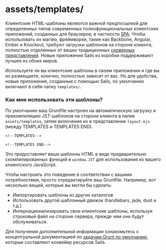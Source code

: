 # assets/templates/

Клиентские HTML-шаблоны являются важной предпосылкой для определенных типов современных полнофункциональных клиентских приложений, созданных для браузеров; в частности [SPA](https://ru.wikipedia.org/wiki/%D0%9E%D0%B4%D0%BD%D0%BE%D1%81%D1%82%D1%80%D0%B0%D0%BD%D0%B8%D1%87%D0%BD%D0%BE%D0%B5_%D0%BF%D1%80%D0%B8%D0%BB%D0%BE%D0%B6%D0%B5%D0%BD%D0%B8%D0%B5). Чтобы использовать их магию, фреймворки, такие как Backbone, Angular, Ember и Knockout, требуют загрузки шаблонов на стороне клиента; полностью отделенных от ваших традиционных [серверных представлений](https://sailsjs.com/documentation/concepts/views). Новые приложения Sails из коробки поддерживают лучшее из обоих миров.

Используете ли вы клиентские шаблоны в своем приложении и где вы их размещаете, конечно, полностью зависит от вас. Но для удобства, новые приложения, созданные с помощью Sails, по умолчанию включают в себя папку `templates/`.


### Как мне использовать эти шаблоны?

По умолчанию ваш Gruntfile настроен на автоматическую загрузку и прекомпиляцию
JST-шаблонов на стороне клиента в папке `assets/templates`, затем
включение их в представление `layout.ejs` (между TEMPLATES и TEMPLATES END).

    <!--TEMPLATES-->

    <!--TEMPLATES END-->

Это предоставляет ваши шаблоны HTML в виде предварительно скомпилированных функций в `window.JST` для использования из вашего клиентского JavaScript.

Чтобы настроить это поведение в соответствии с вашими потребностями, просто отредактируйте ваш Gruntfile.
Например, вот несколько вещей, которые вы могли бы сделать:

- Импортировать шаблоны из других каталогов
- Использовать другой шаблонный движок (handlebars, jade, dust и т.д.)
- Интернационализировать свои клиентские шаблоны, используя строковый файл на стороне сервера, прежде чем они будут обслуживаться.


Для получения дополнительной информации ознакомьтесь с концептуальной документацией по [задачам Grunt по умолчанию](https://sailsjs.com/documentation/concepts/assets/default-tasks), которые составляют конвейер ресурсов Sails.

<docmeta name="displayName" value="templates">


